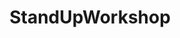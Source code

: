 ---
title: StandUpWorkshop
crosslinks:
- Standup
- Jokes
- opieandanthony
- StandUpComedy
- JoeRogan
---